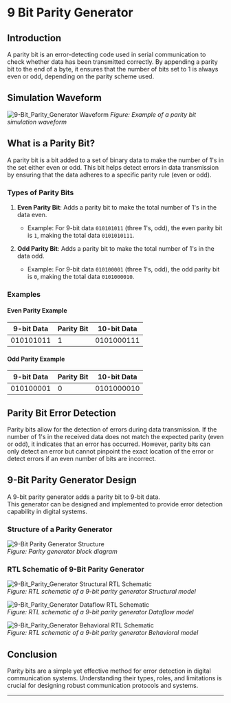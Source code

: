 # 9 Bit Parity Generator

## Introduction

A parity bit is an error-detecting code used in serial communication to check whether data has been transmitted correctly. By appending a parity bit to the end of a byte, it ensures that the number of bits set to 1 is always even or odd, depending on the parity scheme used.

## Simulation Waveform

![9-Bit_Parity_Generator Waveform](https://velog.velcdn.com/images/foodinsect/post/88f5a8f9-b166-411e-8d86-3384f130308b/image.png)
*Figure: Example of a parity bit simulation waveform*

## What is a Parity Bit?

A parity bit is a bit added to a set of binary data to make the number of 1's in the set either even or odd. This bit helps detect errors in data transmission by ensuring that the data adheres to a specific parity rule (even or odd).

### Types of Parity Bits

1. **Even Parity Bit**: Adds a parity bit to make the total number of 1's in the data even.
   - Example: For 9-bit data `010101011` (three 1's, odd), the even parity bit is `1`, making the total data `0101010111`.

2. **Odd Parity Bit**: Adds a parity bit to make the total number of 1's in the data odd.
   - Example: For 9-bit data `010100001` (three 1's, odd), the odd parity bit is `0`, making the total data `0101000010`.

### Examples

#### Even Parity Example

| 9-bit Data   | Parity Bit | 10-bit Data   |
|--------------|------------|---------------|
| 010101011    | 1          | 0101000111    |

#### Odd Parity Example

| 9-bit Data   | Parity Bit | 10-bit Data   |
|--------------|------------|---------------|
| 010100001    | 0          | 0101000010    |

## Parity Bit Error Detection

Parity bits allow for the detection of errors during data transmission. If the number of 1's in the received data does not match the expected parity (even or odd), it indicates that an error has occurred. However, parity bits can only detect an error but cannot pinpoint the exact location of the error or detect errors if an even number of bits are incorrect.

## 9-Bit Parity Generator Design

A 9-bit parity generator adds a parity bit to 9-bit data.  
This generator can be designed and implemented to provide error detection capability in digital systems.


### Structure of a Parity Generator

![9-Bit Parity Generator Structure](https://velog.velcdn.com/images/foodinsect/post/d6a7c8ee-9633-46c3-905e-41fb25a542f3/image.png)  
*Figure: Parity generator block diagram*

### RTL Schematic of 9-Bit Parity Generator

![9-Bit_Parity_Generator Structural RTL Schematic](https://velog.velcdn.com/images/foodinsect/post/4bd31ac8-94a1-43e2-b456-88d877353912/image.png)  
*Figure: RTL schematic of a 9-bit parity generator Structural model*  
  
![9-Bit_Parity_Generator Dataflow RTL Schematic](https://velog.velcdn.com/images/foodinsect/post/3d3a30a0-1ba7-409a-aaed-a2c5fa0d5aba/image.png)  
*Figure: RTL schematic of a 9-bit parity generator Dataflow model*  

![9-Bit_Parity_Generator Behavioral RTL Schematic](https://velog.velcdn.com/images/foodinsect/post/52b06c80-918f-4fab-8760-a9c043418585/image.png)  
*Figure: RTL schematic of a 9-bit parity generator Behavioral model*  

## Conclusion

Parity bits are a simple yet effective method for error detection in digital communication systems. Understanding their types, roles, and limitations is crucial for designing robust communication protocols and systems.


---
